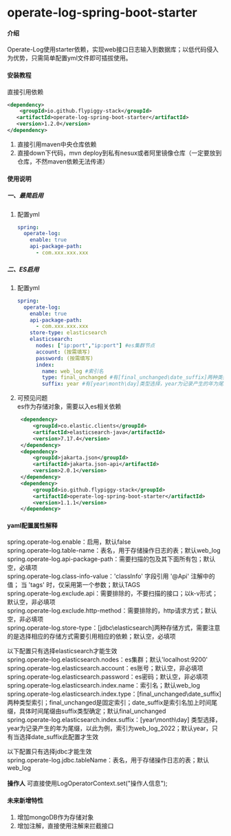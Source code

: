 # operate-log-spring-boot-starter

#### 介绍

Operate-Log使用starter依赖，实现web接口日志输入到数据库；以低代码侵入为优势，只需简单配置yml文件即可插拔使用。

#### 安装教程

直接引用依赖

```xml
<dependency>
    <groupId>io.github.flypiggy-stack</groupId>
   <artifactId>operate-log-spring-boot-starter</artifactId>
   <version>1.2.0</version>
</dependency>
```

1. 直接引用maven中央仓库依赖
2. 直接down下代码，mvn deploy到私有nesux或者阿里镜像仓库（一定要放到仓库，不然maven依赖无法传递）

#### 使用说明

##### 一、最简启用

1. 配置yml
    ```yaml
    spring:
      operate-log:
        enable: true
        api-package-path:
          - com.xxx.xxx.xxx
    ```

##### 二、ES启用

1. 配置yml
    ```yaml
    spring:
      operate-log:
        enable: true
        api-package-path:
          - com.xxx.xxx.xxx
        store-type: elasticsearch
        elasticsearch:
          nodes: ["ip:port","ip:port"] #es集群节点
          account: (按需填写)
          password: (按需填写)
          index:
            name: web_log #索引名
            type: final_unchanged #有[final_unchanged\date_suffix]两种类型索引；final_unchanged是固定索引；date_suffix是索引名加上时间尾缀，具体时间尾缀由suffix类型确定
            suffix: year #有[year\month\day]类型选择，year为记录产生的年为尾缀，以此为例，索引为web_log_2022
    ```
2. 可预见问题 <br>
   es作为存储对象，需要以入es相关依赖
   ```xml
    <dependency>
        <groupId>co.elastic.clients</groupId>
        <artifactId>elasticsearch-java</artifactId>
        <version>7.17.4</version>
    </dependency>
    <dependency>
        <groupId>jakarta.json</groupId>
        <artifactId>jakarta.json-api</artifactId>
        <version>2.0.1</version>
    </dependency>
    <dependency>
        <groupId>io.github.flypiggy-stack</groupId>
        <artifactId>operate-log-spring-boot-starter</artifactId>
        <version>1.1.1</version>
    </dependency>     
   ```

#### yaml配置属性解释

spring.operate-log.enable：启用，默认false <br>
spring.operate-log.table-name：表名，用于存储操作日志的表；默认web_log <br>
spring.operate-log.api-package-path：需要扫描的包及其下面所有包；默认空，必填项 <br>
spring.operate-log.class-info-value：'classInfo' 字段引用 '@Api' 注解中的值； 当 'tags' 时，仅采用第一个参数；默认TAGS <br>
spring.operate-log.exclude.api：需要排除的，不要扫描的接口；以k-v形式；默认空，非必填项 <br>
spring.operate-log.exclude.http-method：需要排除的，http请求方式；默认空，非必填项 <br>
spring.operate-log.store-type：[jdbc\elasticsearch]两种存储方式，需要注意的是选择相应的存储方式需要引用相应的依赖；默认空，必填项<br>

以下配置只有选择elasticsearch才能生效 <br>
spring.operate-log.elasticsearch.nodes：es集群；默认'localhost:9200'<br>
spring.operate-log.elasticsearch.account：es账号；默认空，非必填项 <br>
spring.operate-log.elasticsearch.password：es密码；默认空，非必填项 <br>
spring.operate-log.elasticsearch.index.name：索引名；默认web_log <br>
spring.operate-log.elasticsearch.index.type：[final_unchanged\date_suffix]
两种类型索引；final_unchanged是固定索引；date_suffix是索引名加上时间尾缀，具体时间尾缀由suffix类型确定；默认final_unchanged <br>
spring.operate-log.elasticsearch.index.suffix：[year\month\day]
类型选择，year为记录产生的年为尾缀，以此为例，索引为web_log_2022；默认year，只有当选择date_suffix此配置才生效 <br>

以下配置只有选择jdbc才能生效 <br>
spring.operate-log.jdbc.tableName：表名，用于存储操作日志的表；默认web_log <br>
<br>
**操作人**
可直接使用LogOperatorContext.set("操作人信息");

#### 未来新增特性

1. 增加mongoDB作为存储对象
2. 增加注解，直接使用注解来拦截接口
